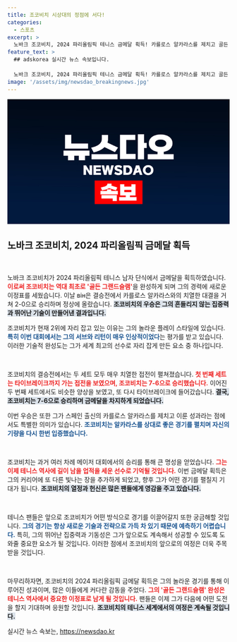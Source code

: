 ```yaml
---
title: 조코비치 시상대의 정점에 서다!
categories:
  - 스포츠
excerpt: >
  노바크 조코비치, 2024 파리올림픽 테니스 금메달 획득! 카를로스 알카라스를 제치고 골든 그랜드슬램에 올라 잊지 못할 순간을 기록했다.
feature_text: >
  ## adskorea 실시간 뉴스 속보입니다.

  노바크 조코비치, 2024 파리올림픽 테니스 금메달 획득! 카를로스 알카라스를 제치고 골든 그랜드슬램에 올라 잊지 못할 순간을 기록했다.
image: '/assets/img/newsdao_breakingnews.jpg'
---
```


<p><img src="/assets/img/newsdao_breakingnews.jpg" alt="adskorea 속보" /></p>

<h2 data-ke-size="size26">노바크 조코비치, 2024 파리올림픽 금메달 획득</h2>

<p data-ke-size="size16">&nbsp;</p>

<p>노바크 조코비치가 2024 파리올림픽 테니스 남자 단식에서 금메달을 획득하였습니다. <b><span style="color: #ee2323;">이로써 조코비치는 역대 최초로 '골든 그랜드슬램'</span></b>을 완성하게 되며 그의 경력에 새로운 이정표를 세웠습니다. 이날 він은 결승전에서 카를로스 알카라스와의 치열한 대결을 거쳐 2-0으로 승리하며 정상에 올랐습니다. <b><span style="background-color: #21538527;">조코비치의 우승은 그의 흔들리지 않는 집중력과 뛰어난 기술이 만들어낸 결과입니다.</span></b> </p>

<p>조코비치가 현재 2위에 자리 잡고 있는 이유는 그의 놀라운 플레이 스타일에 있습니다. <b><span style="color: #1a5490;">특히 이번 대회에서는 그의 서브와 리턴이 매우 인상적이었다</span></b>는 평가를 받고 있습니다. 이러한 기술적 완성도는 그가 세계 최고의 선수로 자리 잡게 만든 요소 중 하나입니다.</p>

<p data-ke-size="size16">&nbsp;</p>

<p>조코비치의 결승전에서는 두 세트 모두 매우 치열한 접전이 펼쳐졌습니다. <b><span style="color: #ee2323;">첫 번째 세트는 타이브레이크까지 가는 접전을 보였으며, 조코비치는 7-6으로 승리했습니다.</span></b> 이어진 두 번째 세트에서도 비슷한 양상을 보였고, 또 다시 타이브레이크에 들어갔습니다. <b><span style="background-color: #21538527;">결국, 조코비치는 7-6으로 승리하며 금메달을 차지하게 되었습니다.</span></b> </p>

<p>이번 우승은 또한 그가 스페인 출신의 카를로스 알카라스를 제치고 이룬 성과라는 점에서도 특별한 의미가 있습니다. <b><span style="color: #1a5490;">조코비치는 알카라스를 상대로 좋은 경기를 펼치며 자신의 기량을 다시 한번 입증했습니다.</span></b></p>

<p data-ke-size="size16">&nbsp;</p>

<p>조코비치는 과거 여러 차례 메이저 대회에서의 승리를 통해 큰 명성을 얻었습니다. <b><span style="color: #ee2323;">그는 이제 테니스 역사에 길이 남을 업적을 세운 선수로 기억될 것입니다.</span></b> 이번 금메달 획득은 그의 커리어에 또 다른 빛나는 장을 추가하게 되었고, 향후 그가 어떤 경기를 펼칠지 기대가 됩니다. <b><span style="background-color: #21538527;">조코비치의 열정과 헌신은 많은 팬들에게 영감을 주고 있습니다.</span></b></p>

<p data-ke-size="size16">&nbsp;</p>

<p>테니스 팬들은 앞으로 조코비치가 어떤 방식으로 경기를 이끌어갈지 또한 궁금해할 것입니다. <b><span style="color: #1a5490;">그의 경기는 항상 새로운 기술과 전략으로 가득 차 있기 때문에 예측하기 어렵습니다.</span></b> 특히, 그의 뛰어난 집중력과 기동성은 그가 앞으로도 계속해서 성공할 수 있도록 도와줄 중요한 요소가 될 것입니다. 이러한 점에서 조코비치의 앞으로의 여정은 더욱 주목받을 것입니다.</p>

<p data-ke-size="size16">&nbsp;</p>

<p>마무리하자면, 조코비치의 2024 파리올림픽 금메달 획득은 그의 놀라운 경기를 통해 이루어진 성과이며, 많은 이들에게 커다란 감동을 주었다. <b><span style="color: #ee2323;">그의 '골든 그랜드슬램' 완성은 테니스 역사에서 중요한 이정표로 남게 될 것입니다.</span></b> 팬들은 이제 그가 다음에 어떤 도전을 할지 기대하며 응원할 것입니다. <b><span style="background-color: #21538527;">조코비치의 테니스 세계에서의 여정은 계속될 것입니다.</span></b></p>
실시간 뉴스 속보는, <a href="https://newsdao.kr" rel="dofollow">https://newsdao.kr</a>


